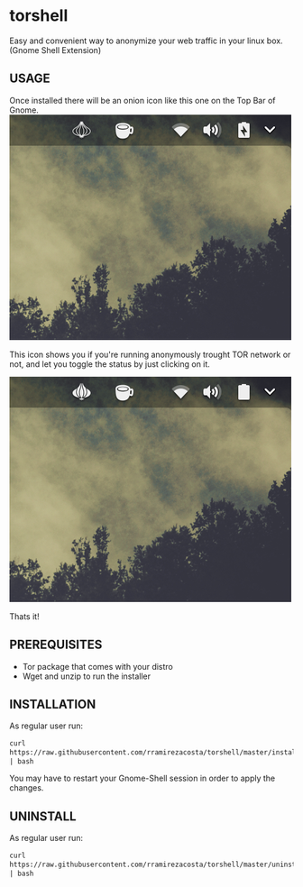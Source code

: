 # torshell
Easy and convenient way to anonymize your web traffic in your linux box. (Gnome Shell Extension)

## USAGE
Once installed there will be an onion icon like this one on the Top Bar of Gnome.
![screenshots](screenshots/tor_desactivado.png)

This icon shows you if you're running anonymously trought TOR network or not, and let you toggle the status by just clicking on it. 

![screenshots](screenshots/tor_activado.png)

Thats it!

## PREREQUISITES
* Tor package that comes with your distro
* Wget and unzip to run the installer

## INSTALLATION

As regular user run:

```
curl https://raw.githubusercontent.com/rramirezacosta/torshell/master/install.sh | bash
```

You may have to restart your Gnome-Shell session in order to apply the changes.

## UNINSTALL

As regular user run:

```
curl https://raw.githubusercontent.com/rramirezacosta/torshell/master/uninstall.sh | bash
```



